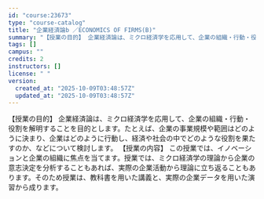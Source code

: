 ```yaml
---
id: "course:23673"
type: "course-catalog"
title: "企業経済論b ／ECONOMICS OF FIRMS(B)"
summary: "【授業の目的】 企業経済論は、ミクロ経済学を応用して、企業の組織・行動・役割を解明することを目的とします。たとえば、企業の事業規模や範囲はどのように決まり、企業はどのように行動し、経済や社会の中でどのような役割を果たすのか、などについて検討…"
tags: []
campus: ""
credits: 2
instructors: []
license: " "
version:
  created_at: "2025-10-09T03:48:57Z"
  updated_at: "2025-10-09T03:48:57Z"
---
```


【授業の目的】 企業経済論は、ミクロ経済学を応用して、企業の組織・行動・役割を解明することを目的とします。たとえば、企業の事業規模や範囲はどのように決まり、企業はどのように行動し、経済や社会の中でどのような役割を果たすのか、などについて検討します。 【授業の内容】 この授業では、イノベーションと企業の組織に焦点を当てます。授業では、ミクロ経済学の理論から企業の意志決定を分析することもあれば、実際の企業活動から理論に立ち返ることもあります。そのため授業は、教科書を用いた講義と、実際の企業データを用いた演習から成ります。
